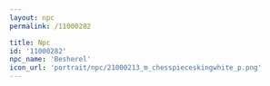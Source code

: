```yaml
---
layout: npc
permalink: /11000282

title: Npc
id: '11000282'
npc_name: 'Besherel'
icon_url: 'portrait/npc/21000213_m_chesspieceskingwhite_p.png'
---
```

